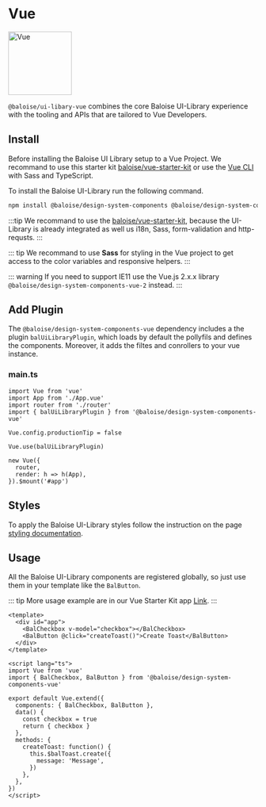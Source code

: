 # Vue

<img style="width: 128px;" src="https://vuejs.org/images/logo.png" data-origin="https://vuejs.org/images/logo.png" alt="Vue">

`@baloise/ui-libary-vue` combines the core Baloise UI-Library experience with the tooling and APIs that are tailored to Vue Developers.

## Install

Before installing the Baloise UI Library setup to a Vue Project. We recommand to use this starter kit [baloise/vue-starter-kit](https://github.com/baloise/vue-starter-kit) or use the [Vue CLI](https://cli.vuejs.org/guide/installation.html) with Sass and TypeScript.

To install the Baloise UI-Library run the following command.

```bash
npm install @baloise/design-system-components @baloise/design-system-components-vue --save
```

:::tip
We recommand to use the [baloise/vue-starter-kit](https://github.com/baloise/vue-starter-kit), because the UI-Library is already integrated as well us i18n, Sass, form-validation and http-requsts.
:::

::: tip
We recommand to use **Sass** for styling in the Vue project to get access to the color variables and responsive helpers.
:::

::: warning
If you need to support IE11 use the Vue.js 2.x.x library `@baloise/design-system-components-vue-2` instead.
:::

## Add Plugin

The `@baloise/design-system-components-vue` dependency includes a the plugin `balUiLibraryPlugin`, which loads by default the pollyfils and defines the components. Moreover, it adds the filtes and conrollers to your vue instance.

### main.ts

```typescript{4,8}
import Vue from 'vue'
import App from './App.vue'
import router from './router'
import { balUiLibraryPlugin } from '@baloise/design-system-components-vue'

Vue.config.productionTip = false

Vue.use(balUiLibraryPlugin)

new Vue({
  router,
  render: h => h(App),
}).$mount('#app')
```

## Styles

To apply the Baloise UI-Library styles follow the instruction on the page [styling documentation](/guide/styles/installation.html).

## Usage

All the Baloise UI-Library components are registered globally, so just use them in your template like the `BalButton`.

::: tip
More usage example are in our Vue Starter Kit app [Link](https://github.com/baloise/vue-starter-kit/blob/vue-next/src/app/pages/Home.vue).
:::

```vue
<template>
  <div id="app">
    <BalCheckbox v-model="checkbox"></BalCheckbox>
    <BalButton @click="createToast()">Create Toast</BalButton>
  </div>
</template>

<script lang="ts">
import Vue from 'vue'
import { BalCheckbox, BalButton } from '@baloise/design-system-components-vue'

export default Vue.extend({
  components: { BalCheckbox, BalButton },
  data() {
    const checkbox = true
    return { checkbox }
  },
  methods: {
    createToast: function() {
      this.$balToast.create({
        message: 'Message',
      })
    },
  },
})
</script>
```
